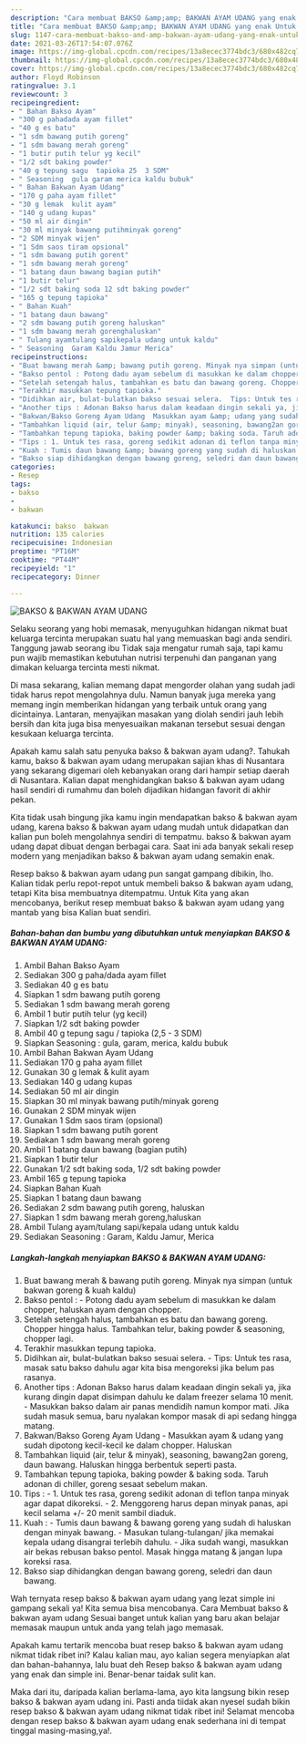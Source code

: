 ```yaml
---
description: "Cara membuat BAKSO &amp;amp; BAKWAN AYAM UDANG yang enak Untuk Jualan"
title: "Cara membuat BAKSO &amp;amp; BAKWAN AYAM UDANG yang enak Untuk Jualan"
slug: 1147-cara-membuat-bakso-and-amp-bakwan-ayam-udang-yang-enak-untuk-jualan
date: 2021-03-26T17:54:07.076Z
image: https://img-global.cpcdn.com/recipes/13a8ecec3774bdc3/680x482cq70/bakso-bakwan-ayam-udang-foto-resep-utama.jpg
thumbnail: https://img-global.cpcdn.com/recipes/13a8ecec3774bdc3/680x482cq70/bakso-bakwan-ayam-udang-foto-resep-utama.jpg
cover: https://img-global.cpcdn.com/recipes/13a8ecec3774bdc3/680x482cq70/bakso-bakwan-ayam-udang-foto-resep-utama.jpg
author: Floyd Robinson
ratingvalue: 3.1
reviewcount: 3
recipeingredient:
- " Bahan Bakso Ayam"
- "300 g pahadada ayam fillet"
- "40 g es batu"
- "1 sdm bawang putih goreng"
- "1 sdm bawang merah goreng"
- "1 butir putih telur yg kecil"
- "1/2 sdt baking powder"
- "40 g tepung sagu  tapioka 25  3 SDM"
- " Seasoning  gula garam merica kaldu bubuk"
- " Bahan Bakwan Ayam Udang"
- "170 g paha ayam fillet"
- "30 g lemak  kulit ayam"
- "140 g udang kupas"
- "50 ml air dingin"
- "30 ml minyak bawang putihminyak goreng"
- "2 SDM minyak wijen"
- "1 Sdm saos tiram opsional"
- "1 sdm bawang putih gorent"
- "1 sdm bawang merah goreng"
- "1 batang daun bawang bagian putih"
- "1 butir telur"
- "1/2 sdt baking soda 12 sdt baking powder"
- "165 g tepung tapioka"
- " Bahan Kuah"
- "1 batang daun bawang"
- "2 sdm bawang putih goreng haluskan"
- "1 sdm bawang merah gorenghaluskan"
- " Tulang ayamtulang sapikepala udang untuk kaldu"
- " Seasoning  Garam Kaldu Jamur Merica"
recipeinstructions:
- "Buat bawang merah &amp; bawang putih goreng. Minyak nya simpan (untuk bakwan goreng &amp; kuah kaldu)"
- "Bakso pentol : Potong dadu ayam sebelum di masukkan ke dalam chopper, haluskan ayam dengan chopper."
- "Setelah setengah halus, tambahkan es batu dan bawang goreng. Chopper hingga halus. Tambahkan telur, baking powder &amp; seasoning, chopper lagi."
- "Terakhir masukkan tepung tapioka."
- "Didihkan air, bulat-bulatkan bakso sesuai selera.  Tips: Untuk tes rasa, masak satu bakso dahulu agar kita bisa mengoreksi jika belum pas rasanya."
- "Another tips : Adonan Bakso harus dalam keadaan dingin sekali ya, jika kurang dingin dapat disimpan dahulu ke dalam freezer selama 10 menit. Masukkan bakso dalam air panas mendidih namun kompor mati. Jika sudah masuk semua, baru nyalakan kompor masak di api sedang hingga matang."
- "Bakwan/Bakso Goreng Ayam Udang  Masukkan ayam &amp; udang yang sudah dipotong kecil-kecil ke dalam chopper. Haluskan"
- "Tambahkan liquid (air, telur &amp; minyak), seasoning, bawang2an goreng, daun bawang. Haluskan hingga berbentuk seperti pasta."
- "Tambahkan tepung tapioka, baking powder &amp; baking soda. Taruh adonan di chiller, goreng sesaat sebelum makan."
- "Tips : 1. Untuk tes rasa, goreng sedikit adonan di teflon tanpa minyak agar dapat dikoreksi. 2. Menggoreng harus depan minyak panas, api kecil selama +/- 20 menit sambil diaduk."
- "Kuah : Tumis daun bawang &amp; bawang goreng yang sudah di haluskan dengan minyak bawang. Masukan tulang-tulangan/ jika memakai kepala udang disangrai terlebih dahulu.  Jika sudah wangi, masukkan air bekas rebusan bakso pentol. Masak hingga matang &amp; jangan lupa koreksi rasa."
- "Bakso siap dihidangkan dengan bawang goreng, seledri dan daun bawang."
categories:
- Resep
tags:
- bakso
- 
- bakwan

katakunci: bakso  bakwan 
nutrition: 135 calories
recipecuisine: Indonesian
preptime: "PT16M"
cooktime: "PT44M"
recipeyield: "1"
recipecategory: Dinner

---
```



![BAKSO &amp; BAKWAN AYAM UDANG](https://img-global.cpcdn.com/recipes/13a8ecec3774bdc3/680x482cq70/bakso-bakwan-ayam-udang-foto-resep-utama.jpg)

Selaku seorang yang hobi memasak, menyuguhkan hidangan nikmat buat keluarga tercinta merupakan suatu hal yang memuaskan bagi anda sendiri. Tanggung jawab seorang ibu Tidak saja mengatur rumah saja, tapi kamu pun wajib memastikan kebutuhan nutrisi terpenuhi dan panganan yang dimakan keluarga tercinta mesti nikmat.

Di masa  sekarang, kalian memang dapat mengorder olahan yang sudah jadi tidak harus repot mengolahnya dulu. Namun banyak juga mereka yang memang ingin memberikan hidangan yang terbaik untuk orang yang dicintainya. Lantaran, menyajikan masakan yang diolah sendiri jauh lebih bersih dan kita juga bisa menyesuaikan makanan tersebut sesuai dengan kesukaan keluarga tercinta. 



Apakah kamu salah satu penyuka bakso &amp; bakwan ayam udang?. Tahukah kamu, bakso &amp; bakwan ayam udang merupakan sajian khas di Nusantara yang sekarang digemari oleh kebanyakan orang dari hampir setiap daerah di Nusantara. Kalian dapat menghidangkan bakso &amp; bakwan ayam udang hasil sendiri di rumahmu dan boleh dijadikan hidangan favorit di akhir pekan.

Kita tidak usah bingung jika kamu ingin mendapatkan bakso &amp; bakwan ayam udang, karena bakso &amp; bakwan ayam udang mudah untuk didapatkan dan kalian pun boleh mengolahnya sendiri di tempatmu. bakso &amp; bakwan ayam udang dapat dibuat dengan berbagai cara. Saat ini ada banyak sekali resep modern yang menjadikan bakso &amp; bakwan ayam udang semakin enak.

Resep bakso &amp; bakwan ayam udang pun sangat gampang dibikin, lho. Kalian tidak perlu repot-repot untuk membeli bakso &amp; bakwan ayam udang, tetapi Kita bisa membuatnya ditempatmu. Untuk Kita yang akan mencobanya, berikut resep membuat bakso &amp; bakwan ayam udang yang mantab yang bisa Kalian buat sendiri.

<!--inarticleads1-->

##### Bahan-bahan dan bumbu yang dibutuhkan untuk menyiapkan BAKSO &amp; BAKWAN AYAM UDANG:

1. Ambil  Bahan Bakso Ayam
1. Sediakan 300 g paha/dada ayam fillet
1. Sediakan 40 g es batu
1. Siapkan 1 sdm bawang putih goreng
1. Sediakan 1 sdm bawang merah goreng
1. Ambil 1 butir putih telur (yg kecil)
1. Siapkan 1/2 sdt baking powder
1. Ambil 40 g tepung sagu / tapioka (2,5 - 3 SDM)
1. Siapkan  Seasoning : gula, garam, merica, kaldu bubuk
1. Ambil  Bahan Bakwan Ayam Udang
1. Sediakan 170 g paha ayam fillet
1. Gunakan 30 g lemak &amp; kulit ayam
1. Sediakan 140 g udang kupas
1. Sediakan 50 ml air dingin
1. Siapkan 30 ml minyak bawang putih/minyak goreng
1. Gunakan 2 SDM minyak wijen
1. Gunakan 1 Sdm saos tiram (opsional)
1. Siapkan 1 sdm bawang putih gorent
1. Sediakan 1 sdm bawang merah goreng
1. Ambil 1 batang daun bawang (bagian putih)
1. Siapkan 1 butir telur
1. Gunakan 1/2 sdt baking soda, 1/2 sdt baking powder
1. Ambil 165 g tepung tapioka
1. Siapkan  Bahan Kuah
1. Siapkan 1 batang daun bawang
1. Sediakan 2 sdm bawang putih goreng, haluskan
1. Siapkan 1 sdm bawang merah goreng,haluskan
1. Ambil  Tulang ayam/tulang sapi/kepala udang untuk kaldu
1. Sediakan  Seasoning : Garam, Kaldu Jamur, Merica




<!--inarticleads2-->

##### Langkah-langkah menyiapkan BAKSO &amp; BAKWAN AYAM UDANG:

1. Buat bawang merah &amp; bawang putih goreng. Minyak nya simpan (untuk bakwan goreng &amp; kuah kaldu)
1. Bakso pentol : - Potong dadu ayam sebelum di masukkan ke dalam chopper, haluskan ayam dengan chopper.
1. Setelah setengah halus, tambahkan es batu dan bawang goreng. Chopper hingga halus. Tambahkan telur, baking powder &amp; seasoning, chopper lagi.
1. Terakhir masukkan tepung tapioka.
1. Didihkan air, bulat-bulatkan bakso sesuai selera.  - Tips: Untuk tes rasa, masak satu bakso dahulu agar kita bisa mengoreksi jika belum pas rasanya.
1. Another tips : Adonan Bakso harus dalam keadaan dingin sekali ya, jika kurang dingin dapat disimpan dahulu ke dalam freezer selama 10 menit. - Masukkan bakso dalam air panas mendidih namun kompor mati. Jika sudah masuk semua, baru nyalakan kompor masak di api sedang hingga matang.
1. Bakwan/Bakso Goreng Ayam Udang  - Masukkan ayam &amp; udang yang sudah dipotong kecil-kecil ke dalam chopper. Haluskan
1. Tambahkan liquid (air, telur &amp; minyak), seasoning, bawang2an goreng, daun bawang. Haluskan hingga berbentuk seperti pasta.
1. Tambahkan tepung tapioka, baking powder &amp; baking soda. Taruh adonan di chiller, goreng sesaat sebelum makan.
1. Tips : - 1. Untuk tes rasa, goreng sedikit adonan di teflon tanpa minyak agar dapat dikoreksi. - 2. Menggoreng harus depan minyak panas, api kecil selama +/- 20 menit sambil diaduk.
1. Kuah : - Tumis daun bawang &amp; bawang goreng yang sudah di haluskan dengan minyak bawang. - Masukan tulang-tulangan/ jika memakai kepala udang disangrai terlebih dahulu.  - Jika sudah wangi, masukkan air bekas rebusan bakso pentol. Masak hingga matang &amp; jangan lupa koreksi rasa.
1. Bakso siap dihidangkan dengan bawang goreng, seledri dan daun bawang.




Wah ternyata resep bakso &amp; bakwan ayam udang yang lezat simple ini gampang sekali ya! Kita semua bisa mencobanya. Cara Membuat bakso &amp; bakwan ayam udang Sesuai banget untuk kalian yang baru akan belajar memasak maupun untuk anda yang telah jago memasak.

Apakah kamu tertarik mencoba buat resep bakso &amp; bakwan ayam udang nikmat tidak ribet ini? Kalau kalian mau, ayo kalian segera menyiapkan alat dan bahan-bahannya, lalu buat deh Resep bakso &amp; bakwan ayam udang yang enak dan simple ini. Benar-benar taidak sulit kan. 

Maka dari itu, daripada kalian berlama-lama, ayo kita langsung bikin resep bakso &amp; bakwan ayam udang ini. Pasti anda tiidak akan nyesel sudah bikin resep bakso &amp; bakwan ayam udang nikmat tidak ribet ini! Selamat mencoba dengan resep bakso &amp; bakwan ayam udang enak sederhana ini di tempat tinggal masing-masing,ya!.

